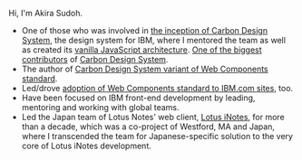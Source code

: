 Hi, I'm Akira Sudoh.

* One of those who was involved in [the inception of Carbon Design System](http://web.archive.org/web/20180407034141/http:/www.howdesign.com/design-creativity/behind-the-design/ibm-design-carbon-design-system/), the design system for IBM, where I mentored the team as well as created its [vanilla JavaScript architecture](https://github.com/carbon-design-system/carbon/tree/v10.0.0/src/globals/js/mixins). [One of the biggest contributors](https://github.com/carbon-design-system/carbon/graphs/contributors) of [Carbon Design System](https://carbondesignsystem.com).
* The author of [Carbon Design System variant of Web Components standard](https://github.com/carbon-design-system/carbon-web-components).
* Led/drove [adoption of Web Components standard to IBM.com sites](https://ibmdotcom-web-components.mybluemix.net/), too.
* Have been focused on IBM front-end development by leading, mentoring and working with global teams.
* Led the Japan team of Lotus Notes' web client, [Lotus iNotes](https://en.wikipedia.org/wiki/IBM_Lotus_iNotes), for more than a decade, which was a co-project of Westford, MA and Japan, where I transcended the team for Japanese-specific solution to the very core of Lotus iNotes development. 
